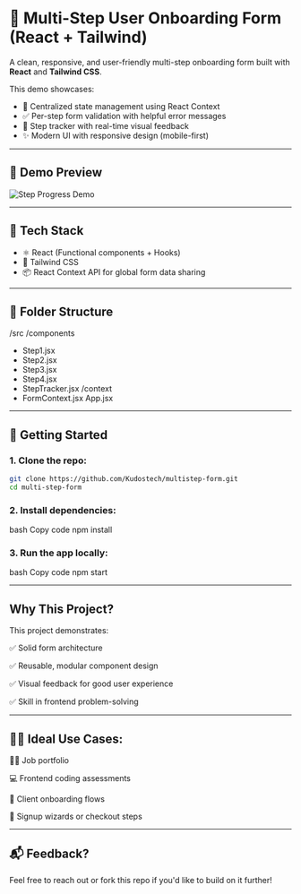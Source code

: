 # 🧩 Multi-Step User Onboarding Form (React + Tailwind)

A clean, responsive, and user-friendly multi-step onboarding form built with **React** and **Tailwind CSS**.

This demo showcases:
- 🔄 Centralized state management using React Context
- ✅ Per-step form validation with helpful error messages
- 🚦 Step tracker with real-time visual feedback
- ✨ Modern UI with responsive design (mobile-first)

---

## 📸 Demo Preview

![Step Progress Demo](https://i.imgur.com/rOHf7qK.png) <!-- optional: add a demo GIF or screenshots -->

---

## 🔧 Tech Stack

- ⚛️ React (Functional components + Hooks)
- 🎨 Tailwind CSS
- 📦 React Context API for global form data sharing

---

## 📁 Folder Structure
/src
/components
- Step1.jsx
- Step2.jsx
- Step3.jsx
- Step4.jsx
- StepTracker.jsx
/context
- FormContext.jsx
App.jsx


---

## 🚀 Getting Started

### 1. Clone the repo:
```bash
git clone https://github.com/Kudostech/multistep-form.git
cd multi-step-form

```
### 2. Install dependencies:
bash
Copy code
npm install

### 3. Run the app locally:
bash
Copy code
npm start

---

 ## Why This Project?
This project demonstrates:

✅ Solid form architecture

✅ Reusable, modular component design

✅ Visual feedback for good user experience

✅ Skill in frontend problem-solving

---

## 👨‍💻 Ideal Use Cases:

🧑‍💼 Job portfolio

💻 Frontend coding assessments

🧭 Client onboarding flows

🛒 Signup wizards or checkout steps

---

## 📬 Feedback?
Feel free to reach out or fork this repo if you'd like to build on it further!

